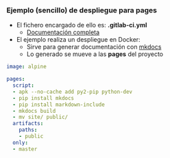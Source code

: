 ### Ejemplo (sencillo) de despliegue para pages

* El fichero encargado de ello es: **.gitlab-ci.yml**
  * [Documentación completa](https://docs.gitlab.com/ce/ci/yaml/README.html)
* El ejemplo realiza un despliegue en Docker:
  * Sirve para generar documentación con [mkdocs](http://www.mkdocs.org/)
  * Lo generado se mueve a las **pages** del proyecto

```yaml
image: alpine

pages:
  script:
  - apk --no-cache add py2-pip python-dev
  - pip install mkdocs
  - pip install markdown-include
  - mkdocs build
  - mv site/ public/
  artifacts:
    paths:
    - public
  only:
  - master

```
